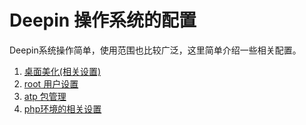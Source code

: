 # Deepin 操作系统的配置

Deepin系统操作简单，使用范围也比较广泛，这里简单介绍一些相关配置。

1. [桌面美化(相关设置)](./beautify.md)
1. [root 用户设置](./rootconfig.md)
1. [atp 包管理](./aptInstall.md)
1. [php环境的相关设置](./)